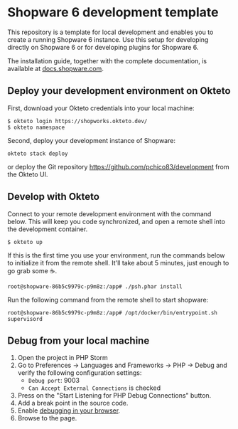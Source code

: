 # Shopware 6 development template

This repository is a template for local development and enables you to create a running Shopware 6 instance.
Use this setup for developing directly on Shopware 6 or for developing plugins for Shopware 6.

The installation guide, together with the complete documentation, is available at [docs.shopware.com](https://docs.shopware.com/en/shopware-platform-dev-en/getting-started).


## Deploy your development environment on Okteto

First, download your Okteto credentials into your local machine:

```console
$ okteto login https://shopworks.okteto.dev/
$ okteto namespace
```

Second, deploy your development instance of Shopware:

```console
okteto stack deploy
```

or deploy the Git repository https://github.com/pchico83/development from the Okteto UI.

## Develop with Okteto

Connect to your remote development environment with the command below. This will keep you code synchronized, and open a remote shell into the development container.

```
$ okteto up
```

If this is the first time you use your environment, run the commands below to initialize it from the remote shell. It'll take about 5 minutes, just enough to go grab some ☕.

```console
root@shopware-86b5c9979c-p9m8z:/app# ./psh.phar install
```

Run the following command from the remote shell to start shopware:

```console
root@shopware-86b5c9979c-p9m8z:/app# /opt/docker/bin/entrypoint.sh supervisord
```

## Debug from your local machine

1. Open the project in PHP Storm
1. Go to Preferences -> Languages and Frameworks -> PHP -> Debug and verify the following configuration settings:
    - `Debug port`: 9003
    - `Can Accept External Connections` is checked
1. Press on the "Start Listening for PHP Debug Connections" button.
1. Add a break point in the source code.
1. Enable [debugging in your browser](https://www.jetbrains.com/help/phpstorm/zero-configuration-debugging.html#activate-debugger-on-server).
1. Browse to the page.
